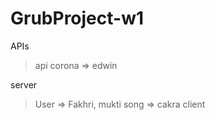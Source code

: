 # GrubProject-w1
APIs
  > api corona => edwin
  
server
  > User => Fakhri, mukti
  > song => cakra
client
  > 